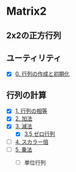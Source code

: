 # Matrix2

## 2x2の正方行列

## ユーティリティ

- [x] [0. 行列の作成と初期化](utility.md)

## 行列の計算

- [x] [1. 行列の相等](equal.md)
- [x] [2. 加法](add.md)
- [x] [3. 減法](sub.md)
  - [x] [3.5 ゼロ行列](zero.md)
- [ ] [4. スカラー倍](scalar_multi.md)
- [ ] [5. 乗法](multi.md)
  - [ ] 単位行列

